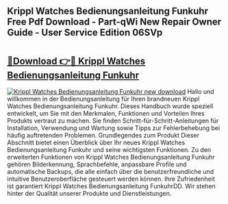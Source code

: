 ## Krippl Watches Bedienungsanleitung Funkuhr Free Pdf Download - Part-qWi New Repair Owner Guide - User Service Edition 06SVp

# <h2><a href="http://df3sw5a.blite.top/?on=Krippl+Watches+Bedienungsanleitung+Funkuhr">🔗Download 👉🔴 Krippl Watches Bedienungsanleitung Funkuhr</a></h2>

[![Krippl Watches Bedienungsanleitung Funkuhr new download](https://i.imgur.com/lujVjoI.png)](http://df3sw5a.blite.top/?on=Krippl+Watches+Bedienungsanleitung+Funkuhr)
Hallo und willkommen in der Bedienungsanleitung für Ihren brandneuen Krippl Watches Bedienungsanleitung Funkuhr. Dieses Handbuch wurde speziell entwickelt, um Sie mit den Merkmalen, Funktionen und Vorteilen Ihres Produkts vertraut zu machen. Sie finden Schritt-für-Schritt-Anleitungen für Installation, Verwendung und Wartung sowie Tipps zur Fehlerbehebung bei häufig auftretenden Problemen. Grundlegendes zum Produkt Dieser Abschnitt bietet einen Überblick über Ihr neues Krippl Watches Bedienungsanleitung Funkuhr und seine wichtigsten Funktionen. Zu den erweiterten Funktionen von Krippl Watches Bedienungsanleitung Funkuhr gehören Bilderkennung, Sprachbefehle, anpassbare Profile und automatische Backups, die alle einfach über die benutzerfreundliche und intuitive Benutzeroberfläche gesteuert werden können. Ihre Zufriedenheit ist garantiert Krippl Watches Bedienungsanleitung FunkuhrDD. Wir stehen hinter der Qualität unserer Produkte und Dienstleistungen.
